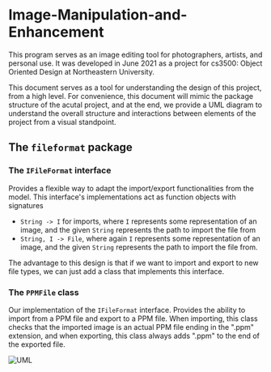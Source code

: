 # Image-Manipulation-and-Enhancement

<p>This program serves as an image editing tool for photographers, artists, and personal use. 
It was developed in June 2021 as a project for cs3500: Object Oriented Design at Northeastern 
University.</p>

<p>This document serves as a tool for understanding the design of this project, from a 
high level. For convenience, this document will mimic the package structure of the acutal
project, and at the end, we provide a UML diagram to understand the overall structure and 
interactions between elements of the project from a visual standpoint.</p>


## The <code>fileformat</code> package
### The <code>IFileFormat</code> interface
Provides a flexible way to adapt the import/export functionalities from the model. This interface's 
implementations act as function objects with signatures 
<ul>
<li>
<code>String -> I</code> for imports, where <code>I</code>
represents some representation of an image, and the given <code>String</code> represents the path
to import the file from</li>
<li>
<code>String, I -> File</code>, where again <code>I</code>
represents some representation of an image, and the given <code>String</code> represents the path
to import the file from.
</li>
</ul>
The advantage to this design is that if we want to import and export to new file types,
we can just add a class that implements this interface.

### The <code>PPMFile</code> class
Our implementation of the <code>IFileFormat</code> interface. Provides the ability to 
import from a PPM file and export to a PPM file. When importing, this class
checks that the imported image is an actual PPM file ending in the  ".ppm" extension,
and when exporting, this class always adds ".ppm" to the end of the exported file.

 <img uml="res/IME-UML.png" alt="UML"> 
